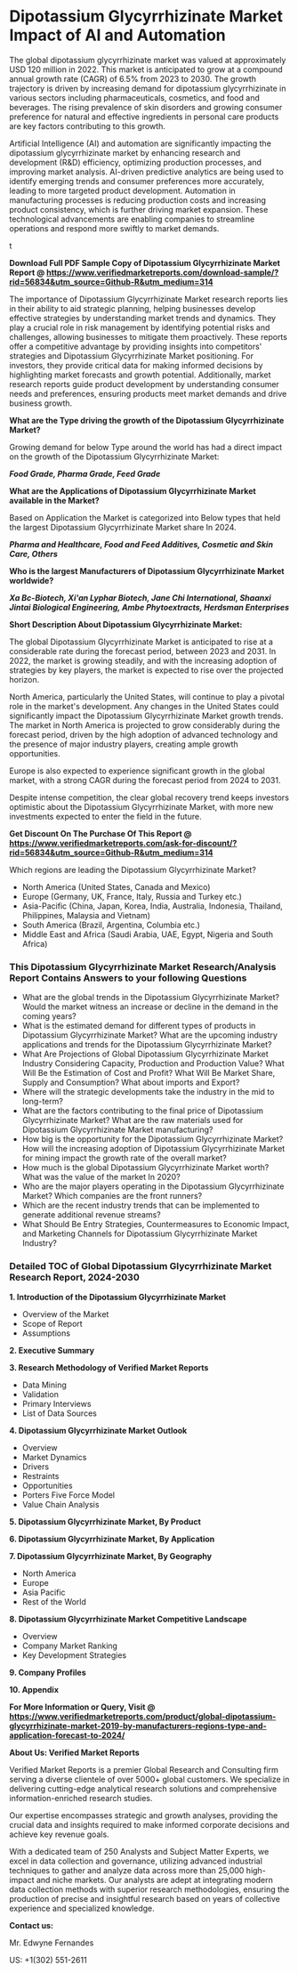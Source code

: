 <meta name="title" content="Global Dipotassium Glycyrrhizinate Market Impact of AI and Automation"><meta name="description" content="The global dipotassium glycyrrhizinate market was valued at approximately USD 120 million in 2022. This market is anticipated to grow at a compound annual growth rate "><meta name="title" content="Dipotassium Glycyrrhizinate Market Size, Share, Scope, Trends, Growth, Opportunities, Analysis, Forecast"><h1>Dipotassium Glycyrrhizinate Market Impact of AI and Automation</h1><p>The global dipotassium glycyrrhizinate market was valued at approximately USD 120 million in 2022. This market is anticipated to grow at a compound annual growth rate (CAGR) of 6.5% from 2023 to 2030. The growth trajectory is driven by increasing demand for dipotassium glycyrrhizinate in various sectors including pharmaceuticals, cosmetics, and food and beverages. The rising prevalence of skin disorders and growing consumer preference for natural and effective ingredients in personal care products are key factors contributing to this growth.</p><p>Artificial Intelligence (AI) and automation are significantly impacting the dipotassium glycyrrhizinate market by enhancing research and development (R&D) efficiency, optimizing production processes, and improving market analysis. AI-driven predictive analytics are being used to identify emerging trends and consumer preferences more accurately, leading to more targeted product development. Automation in manufacturing processes is reducing production costs and increasing product consistency, which is further driving market expansion. These technological advancements are enabling companies to streamline operations and respond more swiftly to market demands.</p>t</p><p id="" class=""><strong>Download Full PDF Sample Copy of Dipotassium Glycyrrhizinate Market Report @ <a href="https://www.verifiedmarketreports.com/download-sample/?rid=56834&utm_source=Github-R&utm_medium=314" target="_blank">https://www.verifiedmarketreports.com/download-sample/?rid=56834&utm_source=Github-R&utm_medium=314</a></strong></p><p>The importance of&nbsp;Dipotassium Glycyrrhizinate Market research reports lies in their ability to aid strategic planning, helping businesses develop effective strategies by understanding market trends and dynamics. They play a crucial role in risk management by identifying potential risks and challenges, allowing businesses to mitigate them proactively. These reports offer a competitive advantage by providing insights into competitors' strategies and Dipotassium Glycyrrhizinate Market positioning. For investors, they provide critical data for making informed decisions by highlighting market forecasts and growth potential. Additionally, market research reports guide product development by understanding consumer needs and preferences, ensuring products meet market demands and drive business growth.</p><p><strong>What are the&nbsp;Type driving the growth of the Dipotassium Glycyrrhizinate Market?</strong></p><p id="" class="">Growing demand for below Type around the world has had a direct impact on the growth of the Dipotassium Glycyrrhizinate Market:</p><em><strong>Food Grade, Pharma Grade, Feed Grade</strong></em></p><strong>What are the&nbsp;Applications&nbsp;of Dipotassium Glycyrrhizinate Market available in the Market?</strong></p><p id="" class="">Based on Application the Market is categorized into Below types that held the largest Dipotassium Glycyrrhizinate Market share In 2024.</p><em><strong>Pharma and Healthcare, Food and Feed Additives, Cosmetic and Skin Care, Others</strong></em></p><strong>Who is the largest Manufacturers of Dipotassium Glycyrrhizinate Market worldwide?</strong></p><p><em><strong>Xa Bc-Biotech, Xi'an Lyphar Biotech, Jane Chi International, Shaanxi Jintai Biological Engineering, Ambe Phytoextracts, Herdsman Enterprises</strong></em></p><p id="" class=""><strong>Short Description About Dipotassium Glycyrrhizinate Market:</strong></p><p>The global Dipotassium Glycyrrhizinate Market is anticipated to rise at a considerable rate during the forecast period, between 2023 and 2031. In 2022, the market is growing steadily, and with the increasing adoption of strategies by key players, the market is expected to rise over the projected horizon.</p><p>North America, particularly the United States, will continue to play a pivotal role in the market's development. Any changes in the United States could significantly impact the Dipotassium Glycyrrhizinate Market growth trends. The market in North America is projected to grow considerably during the forecast period, driven by the high adoption of advanced technology and the presence of major industry players, creating ample growth opportunities.</p><p>Europe is also expected to experience significant growth in the global market, with a strong CAGR during the forecast period from 2024 to 2031.</p><p>Despite intense competition, the clear global recovery trend keeps investors optimistic about the Dipotassium Glycyrrhizinate Market, with more new investments expected to enter the field in the future.</p><p id="" class=""><strong>Get Discount On The Purchase Of This Report @ <a href="https://www.verifiedmarketreports.com/ask-for-discount/?rid=56834&utm_source=Github-R&utm_medium=314" target="_blank">https://www.verifiedmarketreports.com/ask-for-discount/?rid=56834&utm_source=Github-R&utm_medium=314</a></strong></p>Which regions are leading the Dipotassium Glycyrrhizinate Market?</p><ul><li>North America (United States, Canada and Mexico)</li><li>Europe (Germany, UK, France, Italy, Russia and Turkey etc.)</li><li>Asia-Pacific (China, Japan, Korea, India, Australia, Indonesia, Thailand, Philippines, Malaysia and Vietnam)</li><li>South America (Brazil, Argentina, Columbia etc.)</li><li>Middle East and Africa (Saudi Arabia, UAE, Egypt, Nigeria and South Africa)</li></ul><h3 id="" class="">This Dipotassium Glycyrrhizinate Market Research/Analysis Report Contains Answers to your following Questions</h3><ul><li>What are the global trends in the Dipotassium Glycyrrhizinate Market? Would the market witness an increase or decline in the demand in the coming years?</li><li>What is the estimated demand for different types of products in Dipotassium Glycyrrhizinate Market? What are the upcoming industry applications and trends for the Dipotassium Glycyrrhizinate Market?</li><li>What Are Projections of Global Dipotassium Glycyrrhizinate Market Industry Considering Capacity, Production and Production Value? What Will Be the Estimation of Cost and Profit? What Will Be Market Share, Supply and Consumption? What about imports and Export?</li><li>Where will the strategic developments take the industry in the mid to long-term?</li><li>What are the factors contributing to the final price of Dipotassium Glycyrrhizinate Market? What are the raw materials used for Dipotassium Glycyrrhizinate Market manufacturing?</li><li>How big is the opportunity for the Dipotassium Glycyrrhizinate Market? How will the increasing adoption of Dipotassium Glycyrrhizinate Market for mining impact the growth rate of the overall market?</li><li>How much is the global Dipotassium Glycyrrhizinate Market worth? What was the value of the market In 2020?</li><li>Who are the major players operating in the Dipotassium Glycyrrhizinate Market? Which companies are the front runners?</li><li>Which are the recent industry trends that can be implemented to generate additional revenue streams?</li><li>What Should Be Entry Strategies, Countermeasures to Economic Impact, and Marketing Channels for Dipotassium Glycyrrhizinate Market Industry?</li></ul><h3 id="" class="">Detailed TOC of Global Dipotassium Glycyrrhizinate Market Research Report, 2024-2030</h3><p id="" class=""><strong>1. Introduction of the Dipotassium Glycyrrhizinate Market</strong></p><ul><li>Overview of the Market</li><li>Scope of Report</li><li>Assumptions</li></ul><p id="" class=""><strong>2. Executive Summary</strong></p><p id="" class=""><strong>3. Research Methodology of Verified Market Reports</strong></p><ul><li>Data Mining</li><li>Validation</li><li>Primary Interviews</li><li>List of Data Sources</li></ul><p id="" class=""><strong>4. Dipotassium Glycyrrhizinate Market Outlook</strong></p><ul><li>Overview</li><li>Market Dynamics</li><li>Drivers</li><li>Restraints</li><li>Opportunities</li><li>Porters Five Force Model</li><li>Value Chain Analysis</li></ul><p id="" class=""><strong>5. Dipotassium Glycyrrhizinate Market, By Product</strong></p><p id="" class=""><strong>6. Dipotassium Glycyrrhizinate Market, By Application</strong></p><p id="" class=""><strong>7. Dipotassium Glycyrrhizinate Market, By Geography</strong></p><ul><li>North America</li><li>Europe</li><li>Asia Pacific</li><li>Rest of the World</li></ul><p id="" class=""><strong>8. Dipotassium Glycyrrhizinate Market Competitive Landscape</strong></p><ul><li>Overview</li><li>Company Market Ranking</li><li>Key Development Strategies</li></ul><p id="" class=""><strong>9. Company Profiles</strong></p><p id="" class=""><strong>10. Appendix</strong></p><p id="" class=""><strong>For More Information or Query, Visit @ <a href="https://www.verifiedmarketreports.com/product/global-dipotassium-glycyrrhizinate-market-2019-by-manufacturers-regions-type-and-application-forecast-to-2024/" target="_blank">https://www.verifiedmarketreports.com/product/global-dipotassium-glycyrrhizinate-market-2019-by-manufacturers-regions-type-and-application-forecast-to-2024/</a></strong></p><p id="" class=""><strong>About Us: Verified Market Reports</strong></p><p id="" class="">Verified Market Reports is a premier Global Research and Consulting firm serving a diverse clientele of over 5000+ global customers. We specialize in delivering cutting-edge analytical research solutions and comprehensive information-enriched research studies.</p><p id="" class="">Our expertise encompasses strategic and growth analyses, providing the crucial data and insights required to make informed corporate decisions and achieve key revenue goals.</p><p id="" class="">With a dedicated team of 250 Analysts and Subject Matter Experts, we excel in data collection and governance, utilizing advanced industrial techniques to gather and analyze data across more than 25,000 high-impact and niche markets. Our analysts are adept at integrating modern data collection methods with superior research methodologies, ensuring the production of precise and insightful research based on years of collective experience and specialized knowledge.</p><p id="" class=""><strong>Contact us:</strong></p><p id="" class="">Mr. Edwyne Fernandes</p><p id="" class="">US: +1(302) 551-2611</p>